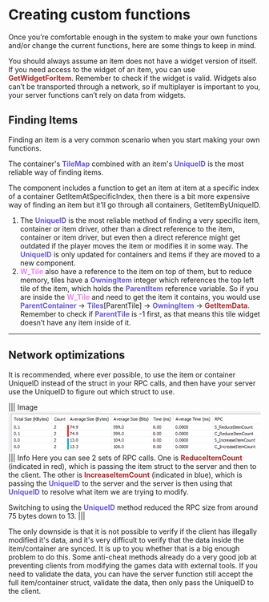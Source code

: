 # Creating custom functions

Once you’re comfortable enough in the system to make your own functions and/or change the current functions, here are some things to keep in mind.

You should always assume an item does not have a widget version of itself. If you need access to the widget of an item, you can use <span style="color:brown">**GetWidgetForItem**</span>. Remember to check if the widget is valid.
Widgets also can’t be transported through a network, so if multiplayer is important to you, your server functions can’t rely on data from widgets.

## Finding Items

Finding an item is a very common scenario when you start making your own functions.

The container's <span style="color:slateblue">**TileMap**</span> combined with an item's <span style="color:slateblue">**UniqueID**</span> is the most reliable way of finding items.

The component includes a function to get an item at item at a specific index of a container GetItemAtSpecificIndex, then there is a bit more expensive way of finding an item but it’ll go through all containers, GetItemByUniqueID.

1. The <span style="color:slateblue">**UniqueID**</span> is the most reliable method of finding a very specific item, container or item driver, other than a direct reference to the item, container or item driver, but even then a direct reference might get outdated if the player moves the item or modifies it in some way. The <span style="color:slateblue">**UniqueID**</span> is only updated for containers and items if they are moved to a new component.
2. <span style="color:violet">**W_Tile**</span> also have a reference to the item on top of them, but to reduce memory, tiles have a <span style="color:slateblue">**OwningItem**</span> integer which references the top left tile of the item, which holds the <span style="color:slateblue">**ParentItem**</span> reference variable.
So if you are inside the <span style="color:violet">**W_Tile**</span> and need to get the item it contains, you would use <span style="color:slateblue">**ParentContainer**</span> -> <span style="color:slateblue">**Tiles**</span>[ParentTile] -> <span style="color:slateblue">**OwningItem**</span> -> <span style="color:brown">**GetItemData**</span>. Remember to check if <span style="color:slateblue">**ParentTile**</span> is -1 first, as that means this tile widget doesn’t have any item inside of it.

---

## Network optimizations

It is recommended, where ever possible, to use the item or container UniqueID instead of the struct in your RPC calls, and then have your server use the UniqueID to figure out which struct to use.



||| Image
![](/pictures/networkoptimization.png)
||| Info
Here you can see 2 sets of RPC calls. One is <span style="color:brown">**ReduceItemCount**</span> (indicated in red), which is passing the item struct to the server and then to the client.
The other is <span style="color:brown">**IncreaseItemCount**</span> (indicated in blue), which is passing the <span style="color:slateblue">**UniqueID**</span> to the server and the server is then using that <span style="color:slateblue">**UniqueID**</span> to resolve what item we are trying to modify. 

Switching to using the <span style="color:slateblue">**UniqueID**</span> method reduced the RPC size from around 75 bytes down to 13.
|||

The only downside is that it is not possible to verify if the client has illegally modified it's data, and it's very difficult to verify that the data inside the item/container are synced. It is up to you whether that is a big enough problem to do this. Some anti-cheat methods already do a very good job at preventing clients from modifying the games data with external tools.
If you need to validate the data, you can have the server function still accept the full item/container struct, validate the data, then only pass the UniqueID to the client.
